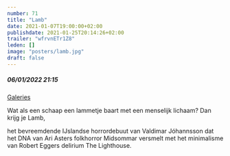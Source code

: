 ```yaml
---
number: 71
title: "Lamb"
date: 2021-01-07T19:00:00+02:00
publishdate: 2021-01-25T20:14:26+02:00
trailer: "wfrvnETr1Z8"
leden: [] 
image: "posters/lamb.jpg"
draft: false
---
```


##### 06/01/2022 21:15

[Galeries](https://galeries.be/en/lamb-europa-cinema-night/)

Wat als een schaap een lammetje baart met een menselijk lichaam?
Dan krijg je Lamb,
<!--more-->
het bevreemdende IJslandse horrordebuut van Valdimar Jóhannsson
dat het DNA van Ari Asters folkhorror Midsommar versmelt met
het minimalisme van Robert Eggers delirium The Lighthouse.
